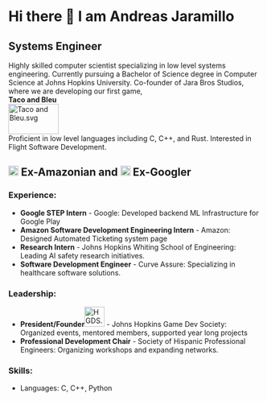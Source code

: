 <h1>Hi there 👋 I am Andreas Jaramillo</h1>
<h2>Systems Engineer</h2>
<p>Highly skilled computer scientist specializing in low level systems engineering. Currently pursuing a Bachelor of Science degree in Computer Science at Johns Hopkins University. Co-founder of Jara Bros Studios, where we are developing our first game, <br/> 
    <strong className="text-2xl mb-2" align="center">Taco and Bleu</strong> <br/>
    <img 
        alt="Taco and Bleu.svg" 
        src="https://lh3.googleusercontent.com/d/1rduB-UjNG2eB45g-aq_pncx4QE2h3ZBO=w1000?authuser=0" 
        decoding="async" 
        width="100" 
        height="60" 
        data-file-width="2500" 
        data-file-height="2500" 
        className="mx-auto"
    >
<br/> Proficient in low level languages including C, C++, and Rust. Interested in Flight Software Development. </p>

<div class="banner">
  <h2><img alt="File:Amazon icon.svg" src="https://upload.wikimedia.org/wikipedia/commons/thumb/4/4a/Amazon_icon.svg/600px-Amazon_icon.svg.png?20210720180728" decoding="async" width="20" height="20" srcset="https://upload.wikimedia.org/wikipedia/commons/thumb/4/4a/Amazon_icon.svg/900px-Amazon_icon.svg.png?20210720180728 1.5x, https://upload.wikimedia.org/wikipedia/commons/thumb/4/4a/Amazon_icon.svg/1200px-Amazon_icon.svg.png?20210720180728 2x" data-file-width="2500" data-file-height="2500"> Ex-Amazonian and <img alt="Thumbnail for version as of 19:29, 22 August 2023" src="https://upload.wikimedia.org/wikipedia/commons/thumb/c/c1/Google_%22G%22_logo.svg/120px-Google_%22G%22_logo.svg.png?20230822192911" decoding="async" loading="lazy" width="20" height="20" data-file-width="24" data-file-height="24"> Ex-Googler</h2>
</div>

<h3>Experience:</h3>
<ul>
  <li><strong>Google STEP Intern</strong> - Google: Developed backend ML Infrastructure for Google Play</li>
  <li><strong>Amazon Software Development Engineering Intern</strong> - Amazon: Designed Automated Ticketing system page</li>
  <li><strong>Research Intern</strong> - Johns Hopkins Whiting School of Engineering: Leading AI safety research initiatives.</li>
  <li><strong>Software Development Engineer</strong> - Curve Assure: Specializing in healthcare software solutions.</li>

</ul>



<h3>Leadership:</h3>
<ul>
  <li><strong>President/Founder</strong><img 
        alt="HGDS.svg" 
        src="https://lh3.googleusercontent.com/d/1W6UbGgUauyUE852819jPq-g582mDsO1K=w1000?authuser=0%22" 
        decoding="async" 
        width="40" 
        height="40" 
        data-file-width="2500" 
        data-file-height="2500" 
        className="mx-auto"
    /> - Johns Hopkins Game Dev Society: Organized events, mentored members, supported year long projects </li>
  <li><strong>Professional Development Chair</strong> - Society of Hispanic Professional Engineers: Organizing workshops and expanding networks.</li>
</ul>

<h3>Skills:</h3>
<ul>
  <li>Languages: C, C++, Python</li>
</ul>

